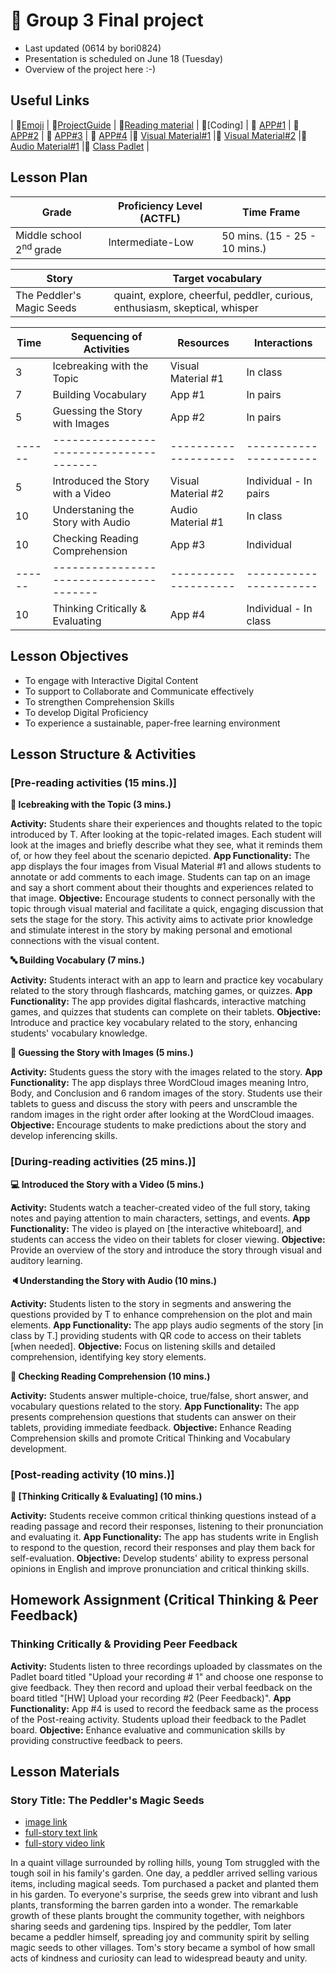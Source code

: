 # 📙 Group 3 Final project 
+ Last updated (0614 by bori0824)
+ Presentation is scheduled on June 18 (Tuesday)
+ Overview of the project here :-)

## Useful Links
| 🔸[Emoji](https://gist.github.com/rxaviers/7360908) | 🔸[ProjectGuide](https://github.com/MK316/Spring2024/blob/main/DLTESOL/project/README.md) | 🔸[Reading material](https://raw.githubusercontent.com/MK316/Spring2024/main/DLTESOL/project/story03.txt) | 🔸[Coding] | 🔸 [APP#1](https://huggingface.co/spaces/joonp30/flashcard) | 🔸 [APP#2](https://huggingface.co/spaces/bori0824/ImageUnscrambling) | 🔸 [APP#3](https://huggingface.co/spaces/hannah416/during_comprehension_test) | 🔸 [APP#4](https://jinggujiwoo7-speechfeedback.hf.space) |🔸 [Visual Material#1](https://huggingface.co/spaces/bori0824/GettingToKnowtheTopic) |🔸 [Visual Material#2](https://ai.invideo.io/watch/O5Q4fOeVnoH) |🔸 [Audio Material#1](https://huggingface.co/spaces/bori0824/StoryListening) |🔸 [Class Padlet](https://padlet.com/bori0824_1/g3-the-peddler-s-magic-seeds-ki70fzt0l3efj311) | 

## Lesson Plan

|             Grade            |     Proficiency Level (ACTFL)     |              Time Frame             |
|------------------------------|-----------------------------------|-------------------------------------|
|   Middle school 2<sup>nd </sup>grade    |         Intermediate-Low          |   50 mins.   (15 - 25 - 10 mins.)   |

|            Story   |  Target vocabulary   |
|-----------------------------|-----------------------------|
| The Peddler's Magic Seeds|quaint, explore, cheerful, peddler, curious, enthusiasm, skeptical, whisper |


|  Time |        Sequencing of Activities       |     Resources      |      Interactions     |
|-------|---------------------------------------|--------------------| ----------------------|
|   3   |       Icebreaking with the Topic      | Visual Material #1 |        In class       |
|   7   |         Building Vocabulary           |        App #1      |        In pairs       |     
|   5   |    Guessing the Story with Images     |        App #2      |        In pairs       |  
|------ |---------------------------------------|--------------------| ----------------------|   
|   5   |   Introduced the Story with a Video   | Visual Material #2 | Individual - In pairs |
|  10   |   Understaning the Story with Audio   |  Audio Material #1 |        In class       |     
|  10   |    Checking Reading Comprehension     |        App #3      |       Individual      | 
|------ |---------------------------------------|--------------------| ----------------------|   
|  10   |    Thinking Critically & Evaluating   |        App #4      | Individual - In class |     


## Lesson Objectives 
+ To engage with Interactive Digital Content
+ To support to Collaborate and Communicate effectively
+ To strengthen Comprehension Skills
+ To develop Digital Proficiency
+ To experience a sustainable, paper-free learning environment
  
## Lesson Structure & Activities
### [Pre-reading activities (15 mins.)]
**👊 Icebreaking with the Topic (3 mins.)**

**Activity:** Students share their experiences and thoughts related to the topic introduced by T. After looking at the topic-related images. Each student will look at the images and briefly describe what they see, what it reminds them of, or how they feel about the scenario depicted.
**App Functionality:** The app displays the four images from Visual Material #1 and allows students to annotate or add comments to each image. Students can tap on an image and say a short comment about their thoughts and experiences related to that image.
**Objective:** Encourage students to connect personally with the topic through visual material and facilitate a quick, engaging discussion that sets the stage for the story. This activity aims to activate prior knowledge and stimulate interest in the story by making personal and emotional connections with the visual content.

**🔤 Building Vocabulary (7 mins.)**

**Activity:** Students interact with an app to learn and practice key vocabulary related to the story through flashcards, matching games, or quizzes.
**App Functionality:** The app provides digital flashcards, interactive matching games, and quizzes that students can complete on their tablets.
**Objective:** Introduce and practice key vocabulary related to the story, enhancing students' vocabulary knowledge.

**🎰 Guessing the Story with Images (5 mins.)**

**Activity:** Students guess the story with the images related to the story. 
**App Functionality:** The app displays three WordCloud images meaning Intro, Body, and Conclusion and 6 random images of the story. Students use their tablets to guess and discuss the story with peers and unscramble the random images in the right order after looking at the WordCloud imaages.
**Objective:** Encourage students to make predictions about the story and develop inferencing skills.



### [During-reading activities (25 mins.)]
**💻 Introduced the Story with a Video (5 mins.)** 

**Activity:** Students watch a teacher-created video of the full story, taking notes and paying attention to main characters, settings, and events.
**App Functionality:** The video is played on [the interactive whiteboard], and students can access the video on their tablets for closer viewing.
**Objective:** Provide an overview of the story and introduce the story through visual and auditory learning.

**🔈Understanding the Story with Audio (10 mins.)**

**Activity:** Students listen to the story in segments and answering the questions provided by T to enhance comprehension on the plot and main elements.
**App Functionality:** The app plays audio segments of the story [in class by T.] providing students with QR code to access on their tablets [when needed].
**Objective:** Focus on listening skills and detailed comprehension, identifying key story elements.

**📝 Checking Reading Comprehension (10 mins.)** 

**Activity:** Students answer multiple-choice, true/false, short answer, and vocabulary questions related to the story.
**App Functionality:** The app presents comprehension questions that students can answer on their tablets, providing immediate feedback.
**Objective:** Enhance Reading Comprehension skills and promote Critical Thinking and Vocabulary development.



### [Post-reading activity (10 mins.)]
**👄 [Thinking Critically & Evaluating] (10 mins.)**

**Activity:** Students receive common critical thinking questions instead of a reading passage and record their responses, listening to their pronunciation and evaluating it.
**App Functionality:** The app has students write in English to respond to the question, record their responses and play them back for self-evaluation.
**Objective:** Develop students' ability to express personal opinions in English and improve pronunciation and critical thinking skills.


## Homework Assignment (Critical Thinking & Peer Feedback)

### Thinking Critically & Providing Peer Feedback
**Activity:** Students listen to three recordings uploaded by classmates on the Padlet board titled "Upload your recording # 1" and choose one response to give feedback. They then record and upload their verbal feedback on the board titled "[HW] Upload your recording #2 (Peer Feedback)". 
**App Functionality:** App #4 is used to record the feedback same as the process of the Post-reaing activity. Students upload their feedback to the Padlet board.
**Objective:** Enhance evaluative and communication skills by providing constructive feedback to peers.


## Lesson Materials

### Story Title: The Peddler's Magic Seeds 
+ [image link](https://github.com/MK316/Spring2024/blob/main/DLTESOL/project/Story03.png) 
+ [full-story text link](https://raw.githubusercontent.com/MK316/Spring2024/main/DLTESOL/project/story03.txt)
+ [full-story video link]( https://ai.invideo.io/watch/O5Q4fOeVnoH )

**<Synopsis>**
In a quaint village surrounded by rolling hills, young Tom struggled with the tough soil in his family's garden. One day, a peddler arrived selling various items, including magical seeds. Tom purchased a packet and planted them in his garden. To everyone's surprise, the seeds grew into vibrant and lush plants, transforming the barren garden into a wonder. The remarkable growth of these plants brought the community together, with neighbors sharing seeds and gardening tips. Inspired by the peddler, Tom later became a peddler himself, spreading joy and community spirit by selling magic seeds to other villages. Tom's story became a symbol of how small acts of kindness and curiosity can lead to widespread beauty and unity.

